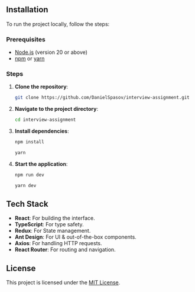 ## Installation

To run the project locally, follow the steps:

### Prerequisites

- [Node.js](https://nodejs.org/) (version 20 or above)
- [npm](https://www.npmjs.com/) or [yarn](https://yarnpkg.com/)

### Steps

1. **Clone the repository**:
   ```bash
   git clone https://github.com/DanielSpasov/interview-assignment.git
   ```
2. **Navigate to the project directory**:
   ```bash
   cd interview-assignment
   ```
3. **Install dependencies**:
   ```bash
   npm install
   ```
   ```bash
   yarn
   ```
4. **Start the application**:
   ```bash
   npm run dev
   ```
   ```bash
   yarn dev
   ```

## Tech Stack

- **React**: For building the interface.
- **TypeScript**: For type safety.
- **Redux**: For State management.
- **Ant Design**: For UI & out-of-the-box components.
- **Axios**: For handling HTTP requests.
- **React Router**: For routing and navigation.

## License

This project is licensed under the [MIT License](LICENSE).
